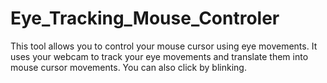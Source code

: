 # Eye_Tracking_Mouse_Controler
This tool allows you to control your mouse cursor using eye movements. It uses your webcam to track your eye movements and translate them into mouse cursor movements. You can also click by blinking.
